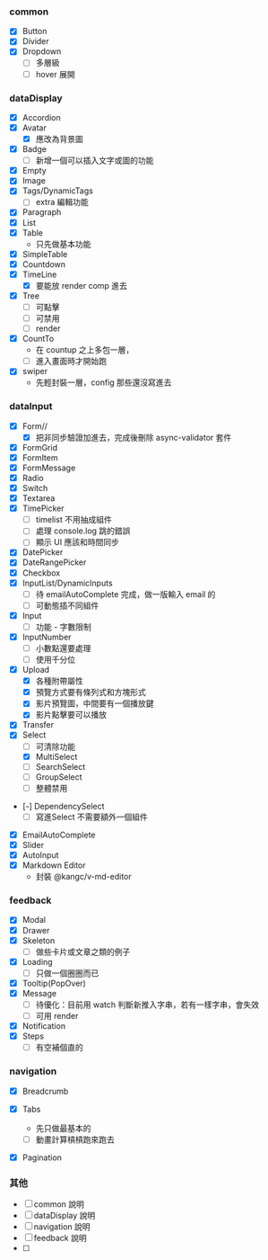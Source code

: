 ### common
- [x] Button
- [x] Divider
- [x] Dropdown
  - [ ] 多層級
  - [ ] hover 展開

### dataDisplay
- [x] Accordion
- [x] Avatar
  - [x] 應改為背景圖
- [x] Badge
  - [ ] 新增一個可以插入文字或圖的功能
- [x] Empty
- [x] Image
- [x] Tags/DynamicTags
  - [ ] extra 編輯功能
- [x] Paragraph
- [x] List
- [x] Table
  - 只先做基本功能
- [x] SimpleTable
- [x] Countdown
- [x] TimeLine
  - [x] 要能放 render comp 進去
- [x] Tree
  - [ ] 可點擊
  - [ ] 可禁用
  - [ ] render
- [x] CountTo 
  -  在 countup 之上多包一層，
  -  [ ] 進入畫面時才開始跑
- [x] swiper
  - 先輕封裝一層，config 那些還沒寫進去
### dataInput
- [x] Form//
  - [x] 把非同步驗證加進去，完成後刪除 async-validator 套件
- [x] FormGrid
- [x] FormItem
- [x] FormMessage
- [x] Radio
- [x] Switch
- [x] Textarea
- [x] TimePicker
  - [ ] timelist 不用抽成組件
  - [ ] 處理 console.log 跳的錯誤
  - [ ] 顯示 UI 應該和時間同步
- [x] DatePicker
- [x] DateRangePicker
- [x] Checkbox
- [x] InputList/DynamicInputs
  - [ ] 待 emailAutoComplete 完成，做一版輸入 email 的
  - [ ] 可動態插不同組件
- [x] Input
  - [ ] 功能 - 字數限制
- [x] InputNumber
  - [ ] 小數點還要處理
  - [ ] 使用千分位
- [x] Upload
  - [x] 各種附帶屬性
  - [x] 預覽方式要有條列式和方塊形式
  - [x] 影片預覽圖，中間要有一個播放鍵
  - [x] 影片點擊要可以播放
- [x] Transfer
- [x] Select
  - [ ] 可清除功能
  - [x] MultiSelect
  - [ ] SearchSelect
  - [ ] GroupSelect
  - [ ] 整體禁用
- [-] DependencySelect
  - [ ] 寫進Select 不需要額外一個組件
- [x] EmailAutoComplete
- [x] Slider
- [x] AutoInput
- [x] Markdown Editor
  - 封裝 @kangc/v-md-editor
### feedback
- [x] Modal
- [x] Drawer
- [x] Skeleton
  - [ ] 做些卡片或文章之類的例子
- [x] Loading
  - [ ] 只做一個圈圈而已
- [x] Tooltip(PopOver)
- [x] Message
  - [ ] 待優化：目前用 watch 判斷新推入字串，若有一樣字串，會失效
  - [ ] 可用 render
- [x] Notification
- [x] Steps
  - [ ] 有空補個直的
### navigation
- [x] Breadcrumb
- [x] Tabs
  - 先只做最基本的
  - [ ] 動畫計算槓槓跑來跑去
- [x] Pagination


### 其他
- [ ] common 說明
- [ ] dataDisplay 說明
- [ ] navigation 說明
- [ ] feedback 說明
- [ ] 